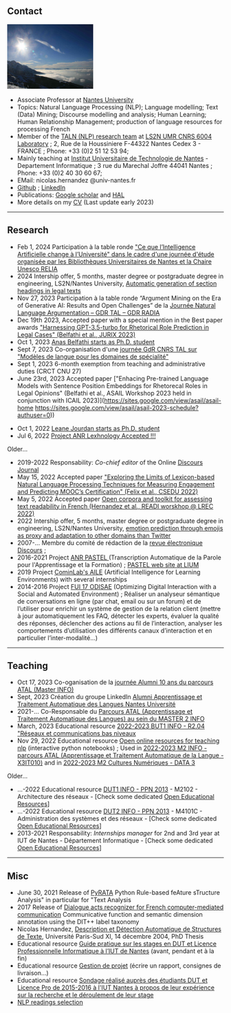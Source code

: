 <!-- [News](#news) -  [Curriculum vitae](#curriculumvitae) - [Publications](#publications) - [Software and data resources](#softwareanddataresources) - [Teaching](#teaching) -->

## Contact 

<img src="alps.jpg" alt="Alps" style="height: 150px; width:200px;"/>

* Associate Professor at [Nantes University](https://www.univ-nantes.fr/) 
* Topics: Natural Language Processing (NLP); Language modelling; Text (Data) Mining; Discourse modelling and analysis; Human Learning; Human Relationship Management; production of language resources for processing French  
* Member of the [TALN (NLP) research team](https://taln-ls2n.github.io/) at [LS2N UMR CNRS 6004 Laboratory](https://www.ls2n.fr/equipe/taln/) ; 2, Rue de la Houssiniere F-44322 Nantes Cedex 3 - FRANCE ; Phone: +33 (0)2 51 12 53 94;
* Mainly teaching at [Institut Universitaire de Technologie de Nantes](https://iutnantes.univ-nantes.fr/formations/bachelor-iut-bac3/but-info) - Departement Informatique ; 3 rue du Marechal Joffre 44041 Nantes ; Phone: +33 (0)2 40 30 60 67; 
* EMail: nicolas.hernandez @univ-nantes.fr
* [Github](https://github.com/nicolashernandez/) ; [LinkedIn](https://www.linkedin.com/in/nicolas-hernandez-28856b2/) 
* Publications: [Google scholar](http://scholar.google.com/citations?user=SffWGZ0AAAAJ) and [HAL](https://cv.archives-ouvertes.fr/nicolas-hernandez)
* More details on my [CV](research/cv_Hernandez.pdf) (Last update early 2023)

<!-- Network: [Web site](https://nicolashernandez.github.io) ; -->

---
## <a name="research">Research</a>  
* Feb 1, 2024 Participation à la table ronde ["Ce que l’Intelligence Artificielle change à l’Université" dans le cadre d'une journée d'étude organisée par les Bibliothèques Universitaires de Nantes et la Chaire Unesco RELIA](https://bu.univ-nantes.fr/les-formations/journee-detudes-ce-que-lintelligence-artificielle-change-a-luniversite)
* 2024 Intership offer, 5 months, master degree or postgraduate degree in engineering, LS2N/Nantes University, [Automatic generation of section headings in legal texts](https://www.ls2n.fr/stages-theses/)
* Nov 27, 2023 Participation à la table ronde “Argument Mining on the Era of Generative AI: Results and Open Challenges” de la [Journée Natural Language Argumentation – GDR TAL – GDR RADIA](https://gdr-tal.ls2n.fr/event/journee-natural-language-argumentation-gdr-tal-gdr-radia/)
* Dec 19th 2023, Accepted paper with a special mention in the Best paper awards ["Harnessing GPT-3.5-turbo for Rhetorical Role Prediction in Legal Cases" (Belfathi et al., JURIX 2023)](https://jurix23.maastrichtlawtech.eu/proceedings/)
* Oct 1, 2023 [Anas Belfathi starts as Ph.D. student](https://www.linkedin.com/in/anas-belfathi-631619224)
* Sept 7, 2023 Co-organisation d'une [journée GdR CNRS TAL sur "Modèles de langue pour les domaines de spécialité"](https://gdr-tal-nantes.sciencesconf.org)
* Sept 1, 2023 6-month exemption from teaching and administrative duties (CRCT CNU 27)
* June 23rd, 2023 Accepted paper ["Enhacing Pre-trained Language Models with Sentence Position Embeddings for Rhetorecal Roles in Legal Opinions" (Belfathi et al., ASAIL Workshop 2023 held in conjunction with ICAIL 2023)](https://sites.google.com/view/asail/asail-home https://sites.google.com/view/asail/asail-2023-schedule?authuser=0)) 
<!--* 6th Workshop on Automated Semantic Analysis of Information in Legal Text (ASAIL 2023) held in conjunction with 19th ICAIL - International Conference on Artificial Intelligence and Law 2023 (ICAIL 2023), Braga, Portugal. -->
* Oct 1, 2022 [Leane Jourdan starts as Ph.D. student](https://taln-ls2n.github.io/2022/10/08/phd_start_leane_jourdan.html)
* Jul 6, 2022 [Project ANR Lexhnology Accepted !!!](https://lexhnology.hypotheses.org)

Older...
* 2019-2022 Responsability: _Co-chief editor_ of the Online [Discours Journal](https://journals.openedition.org/discours) 
* May 15, 2022 Accepted paper ["Exploring the Limits of Lexicon-based Natural Language Processing Techniques for Measuring Engagement and Predicting MOOC’s Certification" (Felix et al., CSEDU 2022)](https://taln-ls2n.github.io/2022/05/15/accepted-articles-csedu22.html)
* May 5, 2022 Accepted paper [Open corpora and toolkit for assessing text readability in French (Hernandez et al., READI worskhop @ LREC 2022)](https://taln-ls2n.github.io/2022/05/05/accepted-articles-readi22.html)
* 2022 Intership offer, 5 months, master degree or postgraduate degree in engineering, LS2N/Nantes University, [emotion prediction through emojis as proxy and adaptation to other domains than Twitter](https://www.ls2n.fr/stage-these/prediction-de-letat-mental-dun-utilisateur-de-twitter)
* 2007-... Membre du comité de rédaction de la [revue électronique Discours](https://journals.openedition.org/discours) ; 
* 2016-2021 Project [ANR PASTEL ](https://anr.fr/?Projet=ANR-16-CE33-0007) (Transcription Automatique de la Parole pour l'Apprentissage et la Formation) ; [PASTEL web site at LIUM](https://projets-lium.univ-lemans.fr/pastel)
* 2019 Project [CominLab's AILE](http://aile.comin-ocw.org/) (Artificial Intelligence for Learning Environments) with several internships
* 2014-2016 Project [FUI 17 ODISAE](https://www.enghouseinteractive.fr/blog/odisae-un-projet-innovant-pour-la-nouvelle-generation-d-outils-de-gestion-de-la-relation-client) (Optimizing Digital Interaction with a Social and Automated Environment)  ; Réaliser un analyseur sémantique de conversations en ligne (par chat, email ou sur un forum) et de l’utiliser pour enrichir un système de gestion de la relation client (mettre à jour automatiquement les FAQ, détecter les experts, évaluer la qualité des réponses, déclencher des actions au fil de l’interaction, analyser les comportements d’utilisation des différents canaux d’interaction et en particulier l’inter-modalité...)


---
## <a name="teaching">Teaching</a>  
* Oct 17, 2023 Co-oganisation de la [journée Alumni 10 ans du parcours ATAL (Master INFO)](https://www.linkedin.com/feed/update/urn:li:activity:7132504668076728320)
* Sept, 2023 Création du groupe LinkedIn [Alumni Apprentissage et Traitement Automatique des Langues Nantes Université](https://www.linkedin.com/groups/12832758)
* 2021-... Co-Responsable du [Parcours ATAL (Apprentissage et Traitement Automatique des Langues) au sein du MASTER 2 INFO](https://sciences-techniques.univ-nantes.fr/formations/masters/master-informatique) 
* March, 2023 Educational resource [2022-2023 BUT1 INFO - R2.04 "Réseaux et communications bas niveaux](https://madoc.univ-nantes.fr/course/view.php?id=50785)
* Nov 29, 2022 Educational resource [Open online resources for teaching nlp](https://github.com/nicolashernandez/teaching_nlp) (interactive python notebooks) ; Used in  [2022-2023 M2 INFO - parcours ATAL (Apprentissage et Traitement Automatique de la Langue - X3IT010)](https://sciences-techniques.univ-nantes.fr/formations/masters/master-informatique) and in [2022-2023 M2 Cultures Numériques - DATA 3](https://polytech.univ-nantes.fr/fr/les-formations/master)

Older...
* ...-2022 Educational resource [DUT1 INFO - PPN 2013](https://cache.media.enseignementsup-recherche.gouv.fr/file/25/09/7/PPN_INFORMATIQUE_256097.pdf) - M2102 - Architecture des réseaux  - [Check some dedicated [Open Educational Resources](https://madoc.univ-nantes.fr/course/view.php?id=29848)]
* ...-2022 Educational resource [DUT2 INFO - PPN 2013](https://cache.media.enseignementsup-recherche.gouv.fr/file/25/09/7/PPN_INFORMATIQUE_256097.pdf) - M4101C - Administration des systèmes et des réseaux - [Check some dedicated [Open Educational Resources](https://madoc.univ-nantes.fr/course/view.php?id=29877)]
* 2013-2021 Responsability: _Internships manager_ for 2nd and 3rd year at IUT de Nantes - Département Informatique - [Check some dedicated [Open Educational Resources](teaching)]


<!-----
## <a name="news">News</a>  

https://taln-ls2n.github.io/2022/07/06/accepted-anr-project-lexhnology.html

---
## <a name="old">Old </a>  

 -->


---
## <a name="selection">Misc </a>  
* June 30, 2021 Release of [PyRATA](https://github.com/nicolashernandez/PyRATA) Python Rule-based feAture sTructure Analysis" in particular for "Text Analysis
* 2017 Release of [Dialogue acts recognizer for French computer-mediated communication](https://goo.gl/forms/QDfs72kTSYkfGUt82) Communicative function and semantic dimension annotation using the DIT++ label taxonomy
* Nicolas Hernandez, [Description et Détection Automatique de Structures de Texte](http://e.nicolas.hernandez.free.fr/pub/rec/phd/Hernandez-these.tar.gz), Université Paris-Sud XI, 14 décembre 2004, PhD Thesis
* Educational resource  [Guide pratique sur les stages en DUT et Licence Professionnelle Informatique à l’IUT de Nantes](teaching/#guide-pratique-sur-les-stages-en-dut-et-licence-professionnelle-informatique-%C3%A0-liut-de-nantes-avant-pendant-et-%C3%A0-la-fin) (avant, pendant et à la fin)
* Educational resource  [Gestion de projet](teaching/#gestion-de-projet) (écrire un rapport, consignes de livraison...)
* Educational resource [Sondage réalisé auprès des étudiants DUT et Licence Pro de 2015-2016 à l'IUT Nantes à propos de leur expérience sur la recherche et le déroulement de leur stage](https://github.com/nicolashernandez/nicolashernandez.github.io/blob/master/teaching/2016_iutnantes_stage_sondage-aupr%C3%A8s-des-%C3%A9tudiants.pdf)
* [NLP readings selection](research/NLP_readings)


<!--

---
## <a name="curriculumvitae">Curriculum vitae</a>  

I am an Associate Professor (Maître de conférences) in Computer Science at the [University of Nantes](https://www.univ-nantes.fr/). I mainly teach at the [Institute of Technology of the University](https://iutnantes.univ-nantes.fr/formations/bachelor-iut-bac3/but-info) and I do my research at the [LS2N (UMR CNRS 6004) Lab. in the TALN (Natural Language Processing) team](https://www.ls2n.fr/equipe/taln/).

My research interests lie in the Natural Language Processing (NLP) and Text (Data) Mining fields around the problem of accessing to the content of (textual) documents. In particular, I work on discourse modelling and discourse analysis issues. The approaches combine (deep) machine learning methods and linguistic knowledge. The application domains vary from Human Learning through Intelligent tutoring system to Customer Relationship Management (CRM) and mainly consist in supporting human decision-making and business tasks. 

I am also interested in the NLP infrastructure/architecture/framework ([UIMA](https://github.com/nicolashernandez/dev-star)) and in the production of language resources for processing French ([Free French Treebank](https://sites.google.com/site/nicolashernandez/resources/free-french-treebank?authuser=0), [french-nlp](https://github.com/nicolashernandez/french-nlp), ...).

More details on my [CV](research/cv_Hernandez.pdf) (Last update early 2023).



---
## <a name="publications">Publications</a>  

You may consult my [Google scholar](http://scholar.google.com/citations?user=SffWGZ0AAAAJ) and [HAL](https://cv.archives-ouvertes.fr/nicolas-hernandez) profiles.

* Nicolas Hernandez, [Description et Détection Automatique de Structures de Texte](http://e.nicolas.hernandez.free.fr/pub/rec/phd/Hernandez-these.tar.gz), Université Paris-Sud XI, 14 décembre 2004, PhD Thesis
* Une [sélection de publications (fév. 2021)](research/publications.md)


---
## <a name="softwareanddataresources">Software and data resources</a>  

* June 30, 2021 Last release of [PyRATA](https://github.com/nicolashernandez/PyRATA) Python Rule-based feAture sTructure Analysis" in particular for "Text Analysis
* [Dialogue acts recognizer for French computer-mediated communication](https://goo.gl/forms/QDfs72kTSYkfGUt82) Communicative function and semantic dimension annotation using the DIT++ label taxonomy

Check the dedicated page to [Software and data resources](research/softwareanddataresources)

---
## Projects 

* 2016-2021 Project [ANR PASTEL ](https://anr.fr/?Projet=ANR-16-CE33-0007) (Transcription Automatique de la Parole pour l'Apprentissage et la Formation) ; [PASTEL web site at LIUM](https://projets-lium.univ-lemans.fr/pastel)
* 2019 Project [CominLab's AILE](http://aile.comin-ocw.org/) (Artificial Intelligence for Learning Environments) with several internships
* 2014-2016 Project [FUI 17 ODISAE](https://www.enghouseinteractive.fr/blog/odisae-un-projet-innovant-pour-la-nouvelle-generation-d-outils-de-gestion-de-la-relation-client) (Optimizing Digital Interaction with a Social and Automated Environment)  ; Réaliser un analyseur sémantique de conversations en ligne (par chat, email ou sur un forum) et de l’utiliser pour enrichir un système de gestion de la relation client (mettre à jour automatiquement les FAQ, détecter les experts, évaluer la qualité des réponses, déclencher des actions au fil de l’interaction, analyser les comportements d’utilisation des différents canaux d’interaction et en particulier l’inter-modalité...)
-->
<!--

---
## Responsabilities

* 2021-... Responsable du [Parcours ATAL (Apprentissage et Traitement Automatique des Langues) au sein du MASTER 2 INFO](https://sciences-techniques.univ-nantes.fr/formations/masters/master-informatique) 
* 2019-... _Co-chief editor_ of the Online [Discours Journal](https://journals.openedition.org/discours) 
* 2013-2021 _Internships manager_ for 2nd and 3rd year at IUT de Nantes - Département Informatique - [Check some dedicated [Open Educational Resources](teaching)]
* 2007-... Membre du comité de rédaction de la [revue électronique Discours](https://journals.openedition.org/discours) ; 
-->
<!--
---
## <a name="teaching">Teaching activities</a>  

Nantes Université

* [M2 INFO - parcours ATAL (Apprentissage et Traitement Automatique de la Langue)](https://sciences-techniques.univ-nantes.fr/formations/masters/master-informatique) - X3IT010 - [Développement logiciel en industrie de la langue (ressources libres en ligne)](https://github.com/nicolashernandez/teaching_nlp)
* [M2 Cultures Numériques](https://polytech.univ-nantes.fr/fr/les-formations/master) - DATA 3 - [Introduction au Traitement Automatique des Langues(ressources libres en ligne)](https://github.com/nicolashernandez/teaching_nlp)
* [BUT1 INFO - R2.04 "Réseaux et communications bas niveaux](https://madoc.univ-nantes.fr/course/view.php?id=50785)
* [DUT1 INFO - PPN 2013](https://cache.media.enseignementsup-recherche.gouv.fr/file/25/09/7/PPN_INFORMATIQUE_256097.pdf) - M2102 - Architecture des réseaux  - [Check some dedicated [Open Educational Resources](https://madoc.univ-nantes.fr/course/view.php?id=29848)]
* [DUT2 INFO - PPN 2013](https://cache.media.enseignementsup-recherche.gouv.fr/file/25/09/7/PPN_INFORMATIQUE_256097.pdf) - M4101C - Administration des systèmes et des réseaux - [Check some dedicated [Open Educational Resources](https://madoc.univ-nantes.fr/course/view.php?id=29877)]
* [Licence Professionnelle - MiAR](https://iutnantes.univ-nantes.fr/formations/licences-pro-bac3/licence-professionnelle-metiers-de-linformatique-conception-developpement-et-test-de-logiciels) - Technologies Web (XML/json) and Outils de développement (ant, svn, ...)

Check the dedicated page to [teaching activities](teaching)
-->
<!--
---
## MISC (Educational resources and others)

* [NLP readings selection](research/NLP_readings)
* [Guide pratique sur les stages en DUT et Licence Professionnelle Informatique à l’IUT de Nantes](teaching/#guide-pratique-sur-les-stages-en-dut-et-licence-professionnelle-informatique-%C3%A0-liut-de-nantes-avant-pendant-et-%C3%A0-la-fin) (avant, pendant et à la fin)
* [Gestion de projet](teaching/#gestion-de-projet) (écrire un rapport, consignes de livraison...)
* [Sondage réalisé auprès des étudiants DUT et Licence Pro de 2015-2016 à l'IUT Nantes à propos de leur expérience sur la recherche et le déroulement de leur stage](https://github.com/nicolashernandez/nicolashernandez.github.io/blob/master/teaching/2016_iutnantes_stage_sondage-aupr%C3%A8s-des-%C3%A9tudiants.pdf)
* _Deprecated_ websites : [blogspot](http://enicolashernandez.blogspot.com) ; [http://e.nicolas.hernandez.free.fr](http://e.nicolas.hernandez.free.fr) ; [https://sites.google.com/site/nicolashernandez](https://sites.google.com/site/nicolashernandez) ; [https://www.univ-nantes.fr/nicolas-hernandez](https://www.univ-nantes.fr/nicolas-hernandez)
-->
